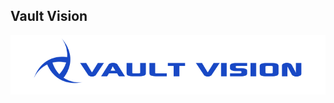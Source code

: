 ## Vault Vision

![Vault Vision Logo](https://raw.githubusercontent.com/vaultvision/.github/main/profile/img/vault-vision-logo-dark-blue-all-blue.svg)

